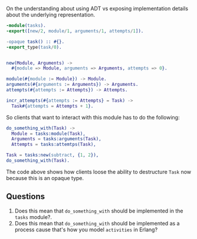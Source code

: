 On the understanding about using ADT vs exposing implementation details about the underlying representation.

```erlang
-module(tasks).
-export([new/2, module/1, arguments/1, attempts/1]).

-opaque task() :: #{}.
-export_type(task/0).


new(Module, Arguments) ->
  #{module => Module, arguments => Arguments, attempts => 0}.

module(#{module := Module}) -> Module.
arguments(#{arguments := Arguments}) -> Arguments.
attempts(#{attempts := Attempts}) -> Attempts.

incr_attempts(#{attempts := Attempts} = Task) ->
  Task#{attempts = Attempts + 1}.
```

So clients that want to interact with this module has to do the following:

```erlang
do_something_with(Task) ->
  Module = tasks:module(Task),
  Arguments = tasks:arguments(Task),
  Attempts = tasks:attemtps(Task),

Task = tasks:new(subtract, {1, 2}),
do_something_with(Task).
```

The code above shows how clients loose the ability to destructure `Task` now because this is an opaque type.

Questions
---

1. Does this mean that `do_something_with` should be implemented in the `tasks` module?.
2. Does this mean that `do_something_with` should be implemented as a process cause that's how you model `activities` in Erlang?